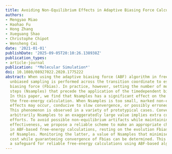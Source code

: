 ```yaml
---
title: Avoiding Non-Equilibrium Effects in Adaptive Biasing Force Calculations
authors:
- Mengyao Miao
- Haohao Fu
- Hong Zhang
- Xueguang Shao
- Christophe Chipot
- Wensheng Cai
date: '2021-01-01'
publishDate: '2025-09-05T20:10:26.138938Z'
publication_types:
- article-journal
publication: '*Molecular Simulation*'
doi: 10.1080/08927022.2020.1775222
abstract: When using the adaptive biasing force (ABF) algorithm in free-energy calculations,
  unbiased sampling is performed across the transition coordinate to estimate the
  biasing force (Fbias). In practice, however, setting the number of molecular dynamics
  steps (Nsamples) that precede the application of the timedependent bias is arbitrary.
  In this paper, we find that Nsamples has a significant effect on the outcome of
  the free-energy calculation. When Nsamples is too small, marked non-equilibrium
  effects may occur, conducive to slow convergence, or possibly erroneous results.
  This phenomenon is observed in a variety of prototypical cases. Conversely, setting
  arbitrarily Nsamples to an exaggeratedly large value implies extra computational
  efforts. To avoid possible non-equilibrium artifacts while maintaining computational
  effectiveness, we propose a reliable scheme to make an appropriate choice of Nsamples
  in ABF-based free-energy calculations, resting on the evolution Fbias as a function
  of Nsamples. Monitoring the latter, a value of Nsamples that minimises the computational
  cost while guaranteeing convergence of Fbias can be determined. This method offers
  a safeguard for reliable free-energy calculations using ABF-based algorithms.
---
```

